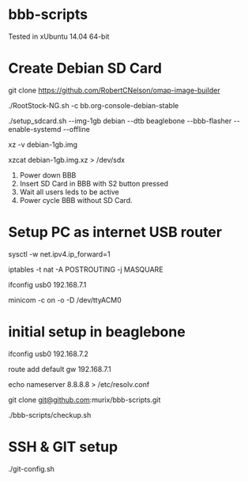 bbb-scripts
===========

Tested in xUbuntu 14.04 64-bit


Create Debian SD Card
=====================

git clone https://github.com/RobertCNelson/omap-image-builder

./RootStock-NG.sh -c bb.org-console-debian-stable

./setup_sdcard.sh --img-1gb debian --dtb beaglebone --bbb-flasher --enable-systemd --offline

xz -v debian-1gb.img

xzcat debian-1gb.img.xz > /dev/sdx

1. Power down BBB
2. Insert SD Card in BBB with S2 button pressed
3. Wait all users leds to be active
4. Power cycle BBB without SD Card.

Setup PC as internet USB router
===============================

sysctl -w net.ipv4.ip_forward=1

iptables -t nat -A POSTROUTING -j MASQUARE

ifconfig usb0 192.168.7.1

minicom -c on -o -D /dev/ttyACM0


initial setup in beaglebone
===========================

ifconfig usb0 192.168.7.2

route add default gw 192.168.7.1

echo nameserver 8.8.8.8 > /etc/resolv.conf

git clone git@github.com:murix/bbb-scripts.git

./bbb-scripts/checkup.sh



SSH & GIT setup
===============

./git-config.sh






